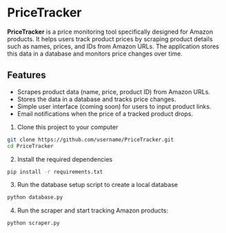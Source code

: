 # PriceTracker

**PriceTracker** is a price monitoring tool specifically designed for Amazon products. It helps users track product prices by scraping product details such as names, prices, and IDs from Amazon URLs. The application stores this data in a database and monitors price changes over time. 

## Features

- Scrapes product data (name, price, product ID) from Amazon URLs.
- Stores the data in a database and tracks price changes.
- Simple user interface (coming soon) for users to input product links.
- Email notifications when the price of a tracked product drops.


1. Clone this project to your computer
```bash
git clone https://github.com/username/PriceTracker.git
cd PriceTracker
```

2. Install the required dependencies
```bash
pip install -r requirements.txt
```

3. Run the database setup script to create a local database
```bash
python database.py
```

4. Run the scraper and start tracking Amazon products:
```bash
python scraper.py
```